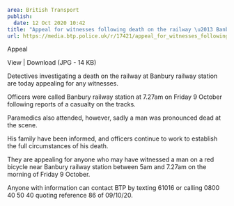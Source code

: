 ```yaml
area: British Transport
publish:
  date: 12 Oct 2020 10:42
title: "Appeal for witnesses following death on the railway \u2013 Banbury"
url: https://media.btp.police.uk/r/17421/appeal_for_witnesses_following_death_on_the_railw
```

Appeal

View | Download (JPG - 14 KB)

Detectives investigating a death on the railway at Banbury railway station are today appealing for any witnesses.

Officers were called Banbury railway station at 7.27am on Friday 9 October following reports of a casualty on the tracks.

Paramedics also attended, however, sadly a man was pronounced dead at the scene.

His family have been informed, and officers continue to work to establish the full circumstances of his death.

They are appealing for anyone who may have witnessed a man on a red bicycle near Banbury railway station between 5am and 7.27am on the morning of Friday 9 October.

Anyone with information can contact BTP by texting 61016 or calling 0800 40 50 40 quoting reference 86 of 09/10/20.
